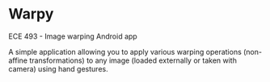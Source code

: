 Warpy
=========

ECE 493 - Image warping Android app

A simple application allowing you to apply various warping operations (non-affine transformations)
to any image (loaded externally or taken with camera) using hand gestures.
